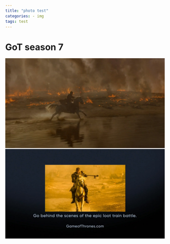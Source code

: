 ```yaml
---
title: "photo test" 
categories: - img
tags: test
---
```


# GoT season 7 

![](https://raw.githubusercontent.com/Weioninit/Weioninit.github.io/master/markdownPhoto/snapshot20170807155750.jpg)  
![](https://raw.githubusercontent.com/Weioninit/Weioninit.github.io/master/markdownPhoto/snapshot20170807160045.jpg)
